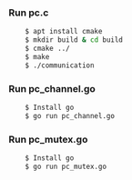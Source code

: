 ### Run pc.c

```bash
    $ apt install cmake
    $ mkdir build & cd build
    $ cmake ../
    $ make 
    $ ./communication
```


### Run pc_channel.go

```bash
    $ Install go
    $ go run pc_channel.go
```


### Run pc_mutex.go

```bash
    $ Install go
    $ go run pc_mutex.go
```

